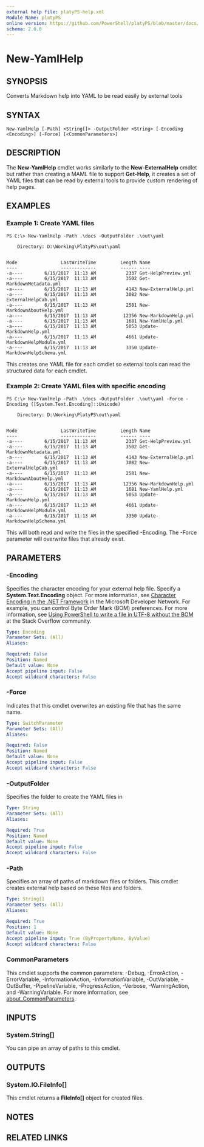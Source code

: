 ```yaml
---
external help file: platyPS-help.xml
Module Name: platyPS
online version: https://github.com/PowerShell/platyPS/blob/master/docs/New-YamlHelp.md
schema: 2.0.0
---
```


# New-YamlHelp

## SYNOPSIS
Converts Markdown help into YAML to be read easily by external tools

## SYNTAX

```
New-YamlHelp [-Path] <String[]> -OutputFolder <String> [-Encoding <Encoding>] [-Force] [<CommonParameters>]
```

## DESCRIPTION
The **New-YamlHelp** cmdlet works similarly to the **New-ExternalHelp** cmdlet but rather than creating a MAML file to support **Get-Help**, it creates a set of YAML files that can be read by external tools to provide custom rendering of help pages.

## EXAMPLES

### Example 1: Create YAML files
```
PS C:\> New-YamlHelp -Path .\docs -OutputFolder .\out\yaml

    Directory: D:\Working\PlatyPS\out\yaml


Mode                LastWriteTime         Length Name
----                -------------         ------ ----
-a----        6/15/2017  11:13 AM           2337 Get-HelpPreview.yml
-a----        6/15/2017  11:13 AM           3502 Get-MarkdownMetadata.yml
-a----        6/15/2017  11:13 AM           4143 New-ExternalHelp.yml
-a----        6/15/2017  11:13 AM           3082 New-ExternalHelpCab.yml
-a----        6/15/2017  11:13 AM           2581 New-MarkdownAboutHelp.yml
-a----        6/15/2017  11:13 AM          12356 New-MarkdownHelp.yml
-a----        6/15/2017  11:13 AM           1681 New-YamlHelp.yml
-a----        6/15/2017  11:13 AM           5053 Update-MarkdownHelp.yml
-a----        6/15/2017  11:13 AM           4661 Update-MarkdownHelpModule.yml
-a----        6/15/2017  11:13 AM           3350 Update-MarkdownHelpSchema.yml
```

This creates one YAML file for each cmdlet so external tools can read the structured data for each cmdlet.

### Example 2: Create YAML files with specific encoding
```
PS C:\> New-YamlHelp -Path .\docs -OutputFolder .\out\yaml -Force -Encoding ([System.Text.Encoding]::Unicode)

    Directory: D:\Working\PlatyPS\out\yaml


Mode                LastWriteTime         Length Name
----                -------------         ------ ----
-a----        6/15/2017  11:13 AM           2337 Get-HelpPreview.yml
-a----        6/15/2017  11:13 AM           3502 Get-MarkdownMetadata.yml
-a----        6/15/2017  11:13 AM           4143 New-ExternalHelp.yml
-a----        6/15/2017  11:13 AM           3082 New-ExternalHelpCab.yml
-a----        6/15/2017  11:13 AM           2581 New-MarkdownAboutHelp.yml
-a----        6/15/2017  11:13 AM          12356 New-MarkdownHelp.yml
-a----        6/15/2017  11:13 AM           1681 New-YamlHelp.yml
-a----        6/15/2017  11:13 AM           5053 Update-MarkdownHelp.yml
-a----        6/15/2017  11:13 AM           4661 Update-MarkdownHelpModule.yml
-a----        6/15/2017  11:13 AM           3350 Update-MarkdownHelpSchema.yml
```

This will both read and write the files in the specified -Encoding.
The -Force parameter will overwrite files that already exist.

## PARAMETERS

### -Encoding
Specifies the character encoding for your external help file.
Specify a **System.Text.Encoding** object.
For more information, see [Character Encoding in the .NET Framework](https://msdn.microsoft.com/en-us/library/ms404377.aspx) in the Microsoft Developer Network.
For example, you can control Byte Order Mark (BOM) preferences.
For more information, see [Using PowerShell to write a file in UTF-8 without the BOM](http://stackoverflow.com/questions/5596982/using-powershell-to-write-a-file-in-utf-8-without-the-bom) at the Stack Overflow community.

```yaml
Type: Encoding
Parameter Sets: (All)
Aliases:

Required: False
Position: Named
Default value: None
Accept pipeline input: False
Accept wildcard characters: False
```

### -Force
Indicates that this cmdlet overwrites an existing file that has the same name.

```yaml
Type: SwitchParameter
Parameter Sets: (All)
Aliases:

Required: False
Position: Named
Default value: None
Accept pipeline input: False
Accept wildcard characters: False
```

### -OutputFolder
Specifies the folder to create the YAML files in

```yaml
Type: String
Parameter Sets: (All)
Aliases:

Required: True
Position: Named
Default value: None
Accept pipeline input: False
Accept wildcard characters: False
```

### -Path
Specifies an array of paths of markdown files or folders.
This cmdlet creates external help based on these files and folders.

```yaml
Type: String[]
Parameter Sets: (All)
Aliases:

Required: True
Position: 1
Default value: None
Accept pipeline input: True (ByPropertyName, ByValue)
Accept wildcard characters: False
```

### CommonParameters
This cmdlet supports the common parameters: -Debug, -ErrorAction, -ErrorVariable, -InformationAction, -InformationVariable, -OutVariable, -OutBuffer, -PipelineVariable, -ProgressAction, -Verbose, -WarningAction, and -WarningVariable. For more information, see [about_CommonParameters](http://go.microsoft.com/fwlink/?LinkID=113216).

## INPUTS

### System.String[]
You can pipe an array of paths to this cmdlet.

## OUTPUTS

### System.IO.FileInfo[]
This cmdlet returns a **FileInfo[]** object for created files.

## NOTES

## RELATED LINKS
